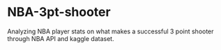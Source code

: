 # NBA-3pt-shooter
Analyzing NBA player stats on what makes a successful 3 point shooter through NBA API and kaggle dataset.
